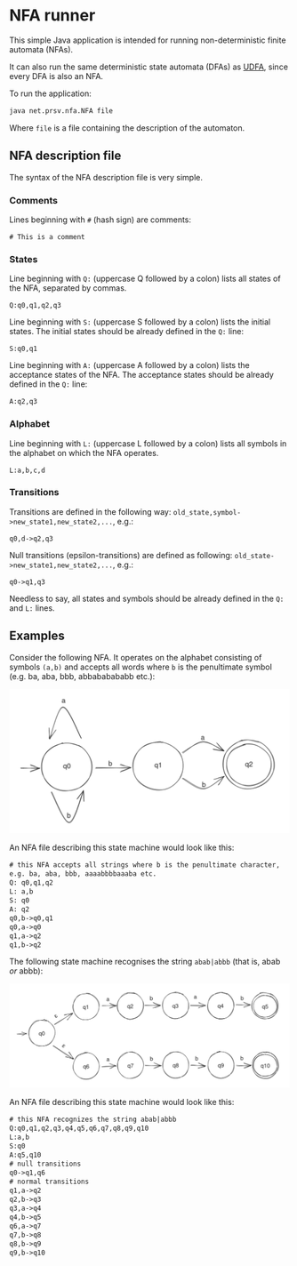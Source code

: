 # NFA runner

This simple Java application is intended for running non-deterministic finite automata (NFAs). 

It can also run the same deterministic state automata (DFAs) as [UDFA](https://github.com/SpinningVinyl/UDFA), since every DFA is also an NFA.

To run the application:

```bash
java net.prsv.nfa.NFA file
```
Where `file` is a file containing the description of the automaton.

## NFA description file

The syntax of the NFA description file is very simple. 

### Comments

Lines beginning with `#` (hash sign) are comments:

```
# This is a comment
```

### States

Line beginning with `Q:` (uppercase Q followed by a colon) lists all states of the NFA, separated by commas.

```
Q:q0,q1,q2,q3
```

Line beginning with `S:` (uppercase S followed by a colon) lists the initial states. The initial states should be already defined in the `Q:` line:

```
S:q0,q1
```

Line beginning with `A:` (uppercase A followed by a colon) lists the acceptance states of the NFA. The acceptance states should be already defined in the `Q:` line:

```
A:q2,q3
```

### Alphabet

Line beginning with `L:` (uppercase L followed by a colon) lists all symbols in the alphabet on which the NFA operates.

```
L:a,b,c,d
```

### Transitions

Transitions are defined in the following way: `old_state,symbol->new_state1,new_state2,...`, e.g.:

```
q0,d->q2,q3
```

Null transitions (epsilon-transitions) are defined as following: `old_state->new_state1,new_state2,...`, e.g.:

```
q0->q1,q3
```

Needless to say, all states and symbols should be already defined in the `Q:` and `L:` lines.

## Examples

Consider the following NFA. It operates on the alphabet consisting of symbols `(a,b)` and accepts all words where `b` is the penultimate symbol (e.g. ba, aba, bbb, abbababababb etc.):

![State diagram](NFA.png)

An NFA file describing this state machine would look like this:

```
# this NFA accepts all strings where b is the penultimate character, e.g. ba, aba, bbb, aaaabbbbaaaba etc.
Q: q0,q1,q2
L: a,b
S: q0
A: q2
q0,b->q0,q1
q0,a->q0
q1,a->q2
q1,b->q2
```

The following state machine recognises the string `abab|abbb` (that is, abab *or* abbb):

![State diagram](epsilon_NFA.png)

An NFA file describing this state machine would look like this:

```
# this NFA recognizes the string abab|abbb
Q:q0,q1,q2,q3,q4,q5,q6,q7,q8,q9,q10
L:a,b
S:q0
A:q5,q10
# null transitions
q0->q1,q6
# normal transitions
q1,a->q2
q2,b->q3
q3,a->q4
q4,b->q5
q6,a->q7
q7,b->q8
q8,b->q9
q9,b->q10
```